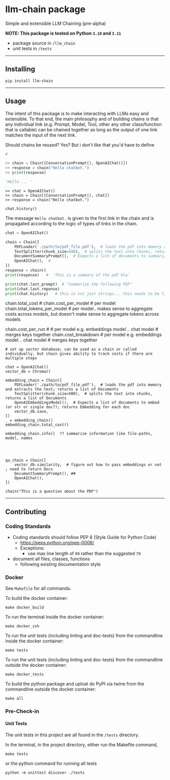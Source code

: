 # llm-chain package

Simple and extensible LLM Chaining (pre-alpha)

**NOTE: This package is tested on Python `3.10` and `3.11`**

- package source in `/llm_chain`
- unit tests in `/tests`

---

## Installing

```commandline
pip install llm-chain
```

---

## Usage

The intent of this package is to make interacting with LLMs easy and extensible. To that end, the main philosophy and of building chains is that any individual link (e.g. Prompt, Model, Tool, other any other class/function that is callable) can be chained together as long as the output of one link matches the input of the next link.


Should chains be reused? Yes?
But i don't like that you'd have to define 

```python
# 

>> chain = Chain([ConversationPrompt(), OpenAIChat()])
>> response = chain("Hello chatbot.")
>> print(response)

'Hello ... '
```

```
>> chat = OpenAIChat()
>> chain = Chain([ConversationPrompt(), chat])
>> response = chain("Hello chatbot.")

chat.history()
```

The message `Hello chatbot.` is given to the first link in the chain and is propagated according to the logic of types of links in the chain.



```python
chat = OpenAIChat()

chain = Chain([
    PDFLoader('./path/to/pdf_file.pdf'),  # loads the pdf into memory and extracts the text; returns a list of Documents
    TextSplitter(chunk_size=500),  # splits the text into chunks, returns a list of Documents
    DocumentSummaryPrompt(),  # Expects a list of documents to summarize. Returns a prompt
    OpenAIChat(),  # 
])
response = chain()
print(response)   #  'This is a summary of the pdf bla'

print(chat.last_prompt)  # "Summarize the following PDF"
print(chat.last_reponse)
print(chat.history)   # this is not just strings... this needs to be like streamlit app where i capture prompt and answer in message with corersponding costs and information about that single interaction
```

chain.total_cost  # 
chain.cost_per_model  # per model
chain.total_tokens_per_model  # per model.. makes sense to aggregate costs across models, but doesn't make sense to aggregate tokens across models


chain.cost_per_run  # # per model e.g. embeddings model .. chat model  # merges keys together
chain.cost_breakdown  # per model e.g. embeddings model .. chat model  # merges keys together


```
# set up vector database; can be used as a chain or called individually, but chain gives ability to track costs if there are multiple steps

chat = OpenAIChat()
vector_db = Chroma()

embedding_chain = Chain([
    PDFLoader('./path/to/pdf_file.pdf'),  # loads the pdf into memory and extracts the text; returns a list of Documents
    TextSplitter(chunk_size=500),  # splits the text into chunks, returns a list of Documents
    OpenAIEmbeddingsModel(),  # Expects a list of documents to embed (or str or single doc?); returns Embedding for each doc
    vector_db.save,
])
_ = embedding_chain()
embedding_chain.total_cost()

embedding_chain.info()  ?? summarize information like file-paths, model, names




qa_chain = Chain([
    vector_db.similarity,  # figure out how to pass embeddings or not ; need to return Docs
    DocumentSummaryPrompt(), ##
    OpenAIChat(),
])

chain("This is a question about the PDF")

```




---

## Contributing

### Coding Standards

- Coding standards should follow PEP 8 (Style Guide for Python Code)
    - https://peps.python.org/pep-0008/
    - Exceptions:
        - use max line length of `99` rather than the suggested `79`
- document all files, classes, functions
    - following existing documentation style


### Docker

See `Makefile` for all commands.

To build the docker container:

```commandline
make docker_build
```

To run the terminal inside the docker container:

```commandline
make docker_zsh
```

To run the unit tests (including linting and doc-tests) from the commandline inside the docker container:

```commandline
make tests
```

To run the unit tests (including linting and doc-tests) from the commandline outside the docker container:

```commandline
make docker_tests
```

To build the python package and uploat do PyPI via twine from the commandline outside the docker container:

```commandline
make all
```

### Pre-Check-in

#### Unit Tests

The unit tests in this project are all found in the `/tests` directory.

In the terminal, in the project directory, either run the Makefile command,

```commandline
make tests
```

or the python command for running all tests

```commandline
python -m unittest discover ./tests
```
